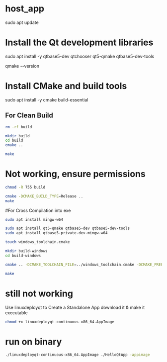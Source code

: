 # host_app
sudo apt update

# Install the Qt development libraries
sudo apt install -y qtbase5-dev qtchooser qt5-qmake qtbase5-dev-tools

qmake --version


# Install CMake and build tools
sudo apt install -y cmake build-essential


## For Clean Build
```bash
rm -rf build

mkdir build
cd build
cmake ..

make
```
# Not working, ensure permissions
```bash
chmod -R 755 build

cmake -DCMAKE_BUILD_TYPE=Release ..
make
```

#For Cross Compilation into exe
```bash
sudo apt install mingw-w64

sudo apt install qt5-qmake qtbase5-dev qtbase5-dev-tools
sudo apt install qtbase5-private-dev-mingw-w64

touch windows_toolchain.cmake

mkdir build-windows
cd build-windows

cmake .. -DCMAKE_TOOLCHAIN_FILE=../windows_toolchain.cmake -DCMAKE_PREFIX_PATH=/usr/x86_64-w64-mingw32

make
```

# still not working

Use linuxdeployqt to Create a Standalone App
download it & make it executable
```bash
chmod +x linuxdeployqt-continuous-x86_64.AppImage
```
# run on binary
```bash
./linuxdeployqt-continuous-x86_64.AppImage ./HelloQtApp -appimage
```
